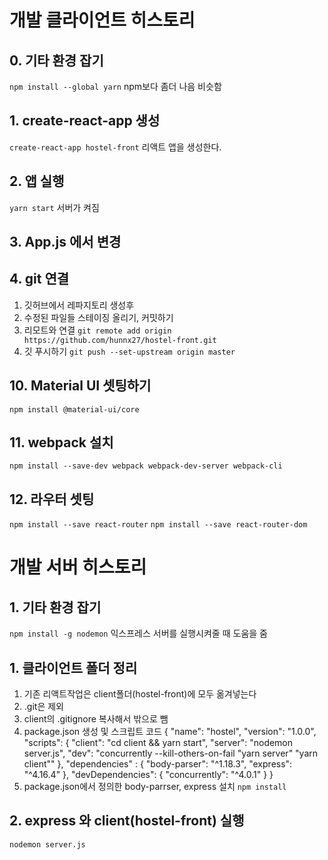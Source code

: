 # 개발 클라이언트 히스토리
## 0. 기타 환경 잡기
`npm install --global yarn`
npm보다 좀더 나음 비슷함 

## 1. create-react-app 생성
`create-react-app hostel-front`
리액트 앱을 생성한다.

## 2. 앱 실행
`yarn start`
서버가 켜짐

## 3. App.js 에서 변경

## 4. git 연결
1. 깃허브에서 레파지토리 생성후 
2. 수정된 파일들 스테이징 올리기, 커밋하기
2. 리모트와 연결
`git remote add origin https://github.com/hunnx27/hostel-front.git`
3. 깃 푸시하기
`git push --set-upstream origin master`

## 10. Material UI 셋팅하기
`npm install @material-ui/core`

## 11. webpack 설치
`npm install --save-dev webpack webpack-dev-server webpack-cli`

## 12. 라우터 셋팅
`npm install --save react-router`
`npm install --save react-router-dom`







# 개발 서버 히스토리
## 1. 기타 환경 잡기
`npm install -g nodemon`
 익스프레스 서버를 실행시켜줄 때 도움을 줌

## 1. 클라이언트 폴더 정리
1. 기존 리액트작업은 client폴더(hostel-front)에 모두 옮겨넣는다
2. .git은 제외
3. client의 .gitignore 복사해서 밖으로 뺌
4. package.json 생성 및 스크립트 코드
    {
        "name": "hostel",
        "version": "1.0.0",
        "scripts": {
            "client": "cd client && yarn start",
            "server": "nodemon server.js",
            "dev": "concurrently --kill-others-on-fail \"yarn server\" \"yarn client\""
        },
        "dependencies" : {
            "body-parser": "^1.18.3",
            "express": "^4.16.4"
        },
        "devDependencies": {
            "concurrently": "^4.0.1"
        }
    }
5. package.json에서 정의한 body-parrser, express 설치
    `npm install`

## 2. express 와 client(hostel-front) 실행
`nodemon server.js`


